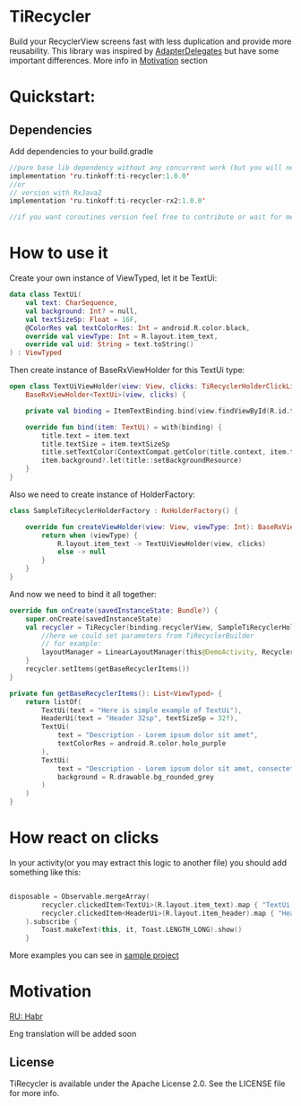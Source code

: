 # TiRecycler

Build your RecyclerView screens fast with less duplication and provide more reusability. This
library was inspired by [AdapterDelegates](https://github.com/sockeqwe/AdapterDelegates) but have
some important differences. More info in [Motivation](#motivation) section

# Quickstart:

## Dependencies

Add dependencies to your build.gradle

```kotlin
//pure base lib dependency without any concurrent work (but you will need to implement some basic stuff to work with click and etc.)
implementation 'ru.tinkoff:ti-recycler:1.0.0'
//or 
// version with RxJava2 
implementation 'ru.tinkoff:ti-recycler-rx2:1.0.0'

//if you want coroutines version feel free to contribute or wait for me doing it
```

# How to use it

Create your own instance of ViewTyped, let it be TextUi:

```kotlin
data class TextUi(
    val text: CharSequence,
    val background: Int? = null,
    val textSizeSp: Float = 16F,
    @ColorRes val textColorRes: Int = android.R.color.black,
    override val viewType: Int = R.layout.item_text,
    override val uid: String = text.toString()
) : ViewTyped
```

Then create instance of BaseRxViewHolder for this TextUi type:

```kotlin
open class TextUiViewHolder(view: View, clicks: TiRecyclerHolderClickListener) :
    BaseRxViewHolder<TextUi>(view, clicks) {

    private val binding = ItemTextBinding.bind(view.findViewById(R.id.title))

    override fun bind(item: TextUi) = with(binding) {
        title.text = item.text
        title.textSize = item.textSizeSp
        title.setTextColor(ContextCompat.getColor(title.context, item.textColorRes))
        item.background?.let(title::setBackgroundResource)
    }
}
```

Also we need to create instance of HolderFactory:

```kotlin
class SampleTiRecyclerHolderFactory : RxHolderFactory() {

    override fun createViewHolder(view: View, viewType: Int): BaseRxViewHolder<*>? {
        return when (viewType) {
            R.layout.item_text -> TextUiViewHolder(view, clicks)
            else -> null
        }
    }
}
```

And now we need to bind it all together:

```kotlin
override fun onCreate(savedInstanceState: Bundle?) {
    super.onCreate(savedInstanceState)
    val recycler = TiRecycler(binding.recyclerView, SampleTiRecyclerHolderFactory()) {
        //here we could set parameters from TiRecyclerBuilder
        // for example:
        layoutManager = LinearLayoutManager(this@DemoActivity, RecyclerView.HORIZONTAL, false)
    }
    recycler.setItems(getBaseRecyclerItems())
}

private fun getBaseRecyclerItems(): List<ViewTyped> {
    return listOf(
        TextUi(text = "Here is simple example of TextUi"),
        HeaderUi(text = "Header 32sp", textSizeSp = 32f),
        TextUi(
            text = "Description - Lorem ipsum dolor sit amet",
            textColorRes = android.R.color.holo_purple
        ),
        TextUi(
            text = "Description - Lorem ipsum dolor sit amet, consectetur adipiscing elit",
            background = R.drawable.bg_rounded_grey
        )
    )
}
```

# How react on clicks

In your activity(or you may extract this logic to another file) you should add something like this:

```kotlin

disposable = Observable.mergeArray(
        recycler.clickedItem<TextUi>(R.layout.item_text).map { "TextUi: ${it.text}" },
        recycler.clickedItem<HeaderUi>(R.layout.item_header).map { "HeaderUi: ${it.text}" },
    ).subscribe {
        Toast.makeText(this, it, Toast.LENGTH_LONG).show()
    }
```

More examples you can see in [sample project](sample/src/main/java/ru/tinkoff/tirecycler)

# Motivation

[RU: Habr](https://habr.com/ru/company/tinkoff/blog/665930/)

Eng translation will be added soon

## License

TiRecycler is available under the Apache License 2.0. See the LICENSE file for more info.
